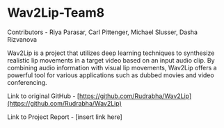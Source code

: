 # Wav2Lip-Team8

Contributors - Riya Parasar, Carl Pittenger, Michael Slusser, Dasha Rizvanova

Wav2Lip is a project that utilizes deep learning techniques to synthesize realistic lip movements in a target video based on an input audio clip. By combining audio information with visual lip movements, Wav2Lip offers a powerful tool for various applications such as dubbed movies and video conferencing.

Link to original GitHub - [https://github.com/Rudrabha/Wav2Lip](https://github.com/Rudrabha/Wav2Lip)

Link to Project Report - [insert link here]

